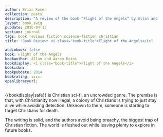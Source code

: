 ```yaml
---
author: Brian Koser
collection: posts
description: "A review of the book “Flight of the Angels” by Allan and Aaron Reini"
layout: book.swig
pubdate: 2016-04-13
section: journal
tags: book reviews fiction science-fiction christian
title: "Book Review: <i class='book-title'>Flight of the Angels</i>"

audiobook: false
book: Flight of the Angels
bookauthor: Allan and Aaron Reini
bookdisplay: <i class="book-title">Flight of the Angels</i>
bookisbn: 
bookpubdate: 2014
bookrating: ★★★★☆
openlibraryurl: 
---
```

{{bookdisplay|safe}} is Christian sci-fi, an uncrowded genre. The premise is that, with Christianity now illegal, a colony of Christians is trying to just stay alive while avoiding detection. Unknown to them, someone is starting to target Christians for death.

The writing is solid, and the authors avoid being preachy, the biggest trap of Christian fiction. The world is fleshed out while leaving plenty to explore in future books. 